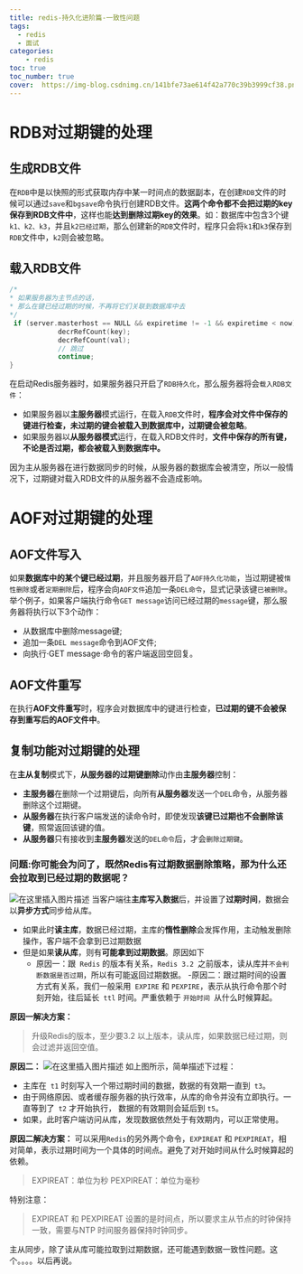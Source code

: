 ```yaml
---
title: redis-持久化进阶篇-一致性问题
tags:
  - redis
  - 面试
categories:
	- redis
toc: true
toc_number: true
cover:  https://img-blog.csdnimg.cn/141bfe73ae614f42a770c39b3999cf38.png
---
```



# RDB对过期键的处理
## 生成RDB文件
在`RDB`中是以快照的形式获取内存中某一时间点的数据副本，在创建`RDB`文件的时候可以通过`save`和`bgsave`命令执行创建RDB文件。**这两个命令都不会把过期的key保存到RDB文件中**，这样也能**达到删除过期key的效果**。如：数据库中包含3个键`k1、k2、k3`，并且`k2已经过期`，那么创建新的`RDB`文件时，程序只会将`k1`和`k3`保存到`RDB`文件中，`k2`则会被忽略。

## 载入RDB文件
```c
/* 
* 如果服务器为主节点的话，
* 那么在键已经过期的时候，不再将它们关联到数据库中去
*/
 if (server.masterhost == NULL && expiretime != -1 && expiretime < now) {
            decrRefCount(key);
            decrRefCount(val);
            // 跳过
            continue;
}
```
在启动Redis服务器时，如果服务器只开启了`RDB持久化`，那么服务器将会`载入RDB文件`：
- 如果服务器以**主服务器**模式运行，在载入`RDB`文件时，**程序会对文件中保存的键进行检查，未过期的键会被载入到数据库中，过期键会被忽略**。
-  如果服务器以**从服务器模式**运行，在载入RDB文件时，**文件中保存的所有键，不论是否过期，都会被载入到数据库中。**

因为主从服务器在进行数据同步的时候，从服务器的数据库会被清空，所以一般情况下，过期键对载入RDB文件的从服务器不会造成影响。

# AOF对过期键的处理
## AOF文件写入
如果**数据库中的某个键已经过期**，并且服务器开启了`AOF持久化功能`，当过期键被`惰性删除`或者`定期删除`后，程序会向`AOF文件`追加一条`DEL命令`，显式记录该键`已被删除`。举个例子，如果客户端执行命令`GET message`访问已经过期的`message`键，那么服务器将执行以下3个动作：
-  从数据库中删除message键;
- 追加一条`DEL message`命令到AOF文件;
- 向执行·GET message·命令的客户端返回空回复。
## AOF文件重写
在执行**AOF文件重写**时，程序会对数据库中的键进行检查，**已过期的键不会被保存到重写后的AOF文件中**。
## 复制功能对过期键的处理
在**主从复制**模式下，**从服务器的过期键删除**动作由**主服务器**控制：
- **主服务器**在删除一个过期键后，向所有**从服务器**发送一个`DEL`命令，从服务器删除这个过期键。
- **从服务器**在执行客户端发送的读命令时，即使发现**该键已过期也不会删除该键**，照常返回该键的值。
-  **从服务器**只有接收到**主服务器**发送的`DEL命令`后，才会`删除过期键`。


### 问题:你可能会为问了，既然Redis有过期数据删除策略，那为什么还会拉取到已经过期的数据呢？
![在这里插入图片描述](https://img-blog.csdnimg.cn/6e0c5ba6be0d4c09a0df38525d7e611d.png)
当客户端往**主库写入数据**后，并设置了**过期时间**，数据会以**异步方式**同步给从库。
- 如果此时**读主库**，数据已经过期，主库的**惰性删除**会发挥作用，主动触发删除操作，客户端不会拿到已过期数据
- 但是如果**读从库**，则有**可能拿到过期数据**。原因如下
   - 原因一：跟` Redis` 的版本有关系，`Redis 3.2 `之前版本，读从库并`不会判断数据是否过期`，所以有可能返回过期数据。
   -原因二：跟过期时间的设置方式有关系，我们一般采用` EXPIRE` 和 `PEXPIRE`，表示从执行命令那个时刻开始，往后延长` ttl` 时间。严重依赖于 `开始时间 `从什么时候算起。

**原因一解决方案：**

> 升级Redis的版本，至少要3.2 以上版本，读从库，如果数据已经过期，则会过滤并返回空值。

**原因二：**
![在这里插入图片描述](https://img-blog.csdnimg.cn/141bfe73ae614f42a770c39b3999cf38.png)
如上图所示，简单描述下过程：
- 主库在` t1` 时刻写入一个带过期时间的数据，数据的有效期一直到` t3`。
- 由于网络原因、或者缓存服务器的执行效率，从库的命令并没有立即执行。一直等到了` t2` 才开始执行， 数据的有效期则会延后到 `t5`。
- 如果，此时客户端访问从库，发现数据依然处于有效期内，可以正常使用。

**原因二解决方案：**
可以采用`Redis`的另外两个命令，`EXPIREAT` 和 `PEXPIREAT`，相对简单，表示过期时间为一个具体的时间点。避免了对开始时间从什么时候算起的依赖。

> EXPIREAT：单位为秒
> PEXPIREAT：单位为毫秒

特别注意：

> EXPIREAT 和 PEXPIREAT 设置的是时间点，所以要求主从节点的时钟保持一致，需要与NTP 时间服务器保持时钟同步。


主从同步，除了读从库可能拉取到过期数据，还可能遇到数据一致性问题。这个。。。。以后再说。